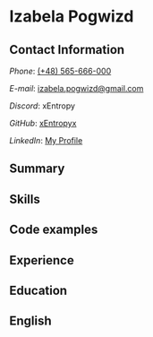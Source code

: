 # Izabela Pogwizd

## Contact Information  
 *Phone*: [(+48) 565-666-000](tel:565666000)  
 
 *E-mail*: [izabela.pogwizd@gmail.com](izabela.pogwizd@gmail.com) 
 
 *Discord*: xEntropy  

 *GitHub*: [xEntropyx](https://github.com/xEntropyx)  
 
 *LinkedIn*: [My Profile](https://www.linkedin.com/in/izabela-pogwizd/)  

## Summary

## Skills

## Code examples

## Experience

## Education

## English
